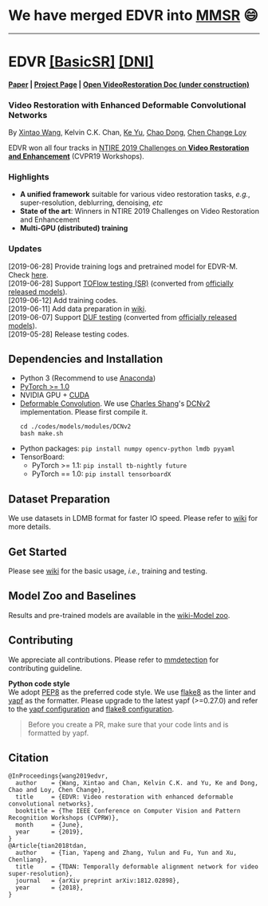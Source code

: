 # We have merged EDVR into [MMSR](https://github.com/open-mmlab/mmsr) :smile:
---


# EDVR [[BasicSR]](https://github.com/xinntao/BasicSR) [[DNI]](https://xinntao.github.io/projects/DNI)
#### [Paper](https://arxiv.org/abs/1905.02716) | [Project Page](https://xinntao.github.io/projects/EDVR) | [Open VideoRestoration Doc (under construction)](https://xinntao.github.io/open-videorestoration/) 
### Video Restoration with Enhanced Deformable Convolutional Networks
By [Xintao Wang](https://xinntao.github.io/), Kelvin C.K. Chan, [Ke Yu](https://yuke93.github.io/), [Chao Dong](https://scholar.google.com.hk/citations?user=OSDCB0UAAAAJ&hl=en), [Chen Change Loy](http://personal.ie.cuhk.edu.hk/~ccloy/)

EDVR won all four tracks in [NTIRE 2019 Challenges on **Video Restoration and Enhancement**](http://www.vision.ee.ethz.ch/ntire19/) (CVPR19 Workshops). 

### Highlights
- **A unified framework** suitable for various video restoration tasks, *e.g.*, super-resolution, deblurring, denoising, *etc*
- **State of the art**: Winners in NTIRE 2019 Challenges on Video Restoration and Enhancement
- **Multi-GPU (distributed) training**

### Updates
[2019-06-28] Provide training logs and pretrained model for EDVR-M. Check [here](https://github.com/xinntao/EDVR/wiki/Testing-and-Training). <br/>
[2019-06-28] Support [TOFlow testing (SR)](http://toflow.csail.mit.edu/) (converted from [officially released models](https://github.com/anchen1011/toflow)). <br/>
[2019-06-12] Add training codes.<br/>
[2019-06-11] Add data preparation in [wiki](https://github.com/xinntao/EDVR/wiki/Prepare-datasets-in-LMDB-format).<br/>
[2019-06-07] Support [DUF testing](http://openaccess.thecvf.com/content_cvpr_2018/papers/Jo_Deep_Video_Super-Resolution_CVPR_2018_paper.pdf) (converted from [officially released models](https://github.com/yhjo09/VSR-DUF)). <br/>
[2019-05-28] Release testing codes.

## Dependencies and Installation

- Python 3 (Recommend to use [Anaconda](https://www.anaconda.com/download/#linux))
- [PyTorch >= 1.0](https://pytorch.org/)
- NVIDIA GPU + [CUDA](https://developer.nvidia.com/cuda-downloads)
- [Deformable Convolution](https://arxiv.org/abs/1703.06211). We use [Charles Shang](https://github.com/CharlesShang)'s [DCNv2](https://github.com/CharlesShang/DCNv2) implementation. Please first compile it. 
  ```
  cd ./codes/models/modules/DCNv2
  bash make.sh
  ```
- Python packages: `pip install numpy opencv-python lmdb pyyaml`
- TensorBoard: 
  - PyTorch >= 1.1: `pip install tb-nightly future`
  - PyTorch == 1.0: `pip install tensorboardX`

## Dataset Preparation
We use datasets in LDMB format for faster IO speed. Please refer to [wiki](https://github.com/xinntao/EDVR/wiki/Prepare-datasets-in-LMDB-format) for more details.

## Get Started
Please see [wiki](https://github.com/xinntao/EDVR/wiki/Testing-and-Training) for the basic usage, *i.e.,* training and testing.
## Model Zoo and Baselines
Results and pre-trained models are available in the [wiki-Model zoo](https://github.com/xinntao/EDVR/wiki/Model-Zoo).

## Contributing
We appreciate all contributions. Please refer to [mmdetection](https://github.com/open-mmlab/mmdetection/blob/master/CONTRIBUTING.md) for contributing guideline.

**Python code style**<br/>
We adopt [PEP8](https://www.python.org/dev/peps/pep-0008/) as the preferred code style. We use [flake8](http://flake8.pycqa.org/en/latest/) as the linter and [yapf](https://github.com/google/yapf) as the formatter. Please upgrade to the latest yapf (>=0.27.0) and refer to the [yapf configuration](https://github.com/xinntao/EDVR/blob/master/.style.yapf) and [flake8 configuration](https://github.com/xinntao/EDVR/blob/master/.flake8).

> Before you create a PR, make sure that your code lints and is formatted by yapf.

## Citation
```
@InProceedings{wang2019edvr,
  author    = {Wang, Xintao and Chan, Kelvin C.K. and Yu, Ke and Dong, Chao and Loy, Chen Change},
  title     = {EDVR: Video restoration with enhanced deformable convolutional networks},
  booktitle = {The IEEE Conference on Computer Vision and Pattern Recognition Workshops (CVPRW)},
  month     = {June},
  year      = {2019},
}
@Article{tian2018tdan,
  author    = {Tian, Yapeng and Zhang, Yulun and Fu, Yun and Xu, Chenliang},
  title     = {TDAN: Temporally deformable alignment network for video super-resolution},
  journal   = {arXiv preprint arXiv:1812.02898},
  year      = {2018},
}
```
